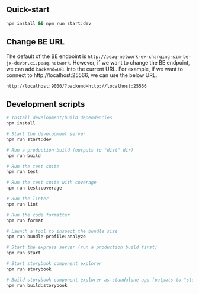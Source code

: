 ## Quick-start

```bash
npm install && npm run start:dev
```

## Change BE URL
The default of the BE endpoint is `http://peaq-network-ev-charging-sim-be-jx-devbr.ci.peaq.network`.
However, if we want to change the BE endpoint, we can add `backend=URL` into the current URL.
For example, if we want to connect to http://localhost:25566, we can use the below URL.
```
http://localhost:9000/?backend=http://localhost:25566
```

## Development scripts
```sh
# Install development/build dependencies
npm install

# Start the development server
npm run start:dev

# Run a production build (outputs to "dist" dir)
npm run build

# Run the test suite
npm run test

# Run the test suite with coverage
npm run test:coverage

# Run the linter
npm run lint

# Run the code formatter
npm run format

# Launch a tool to inspect the bundle size
npm run bundle-profile:analyze

# Start the express server (run a production build first)
npm run start

# Start storybook component explorer
npm run storybook

# Build storybook component explorer as standalone app (outputs to "storybook-static" dir)
npm run build:storybook
```
